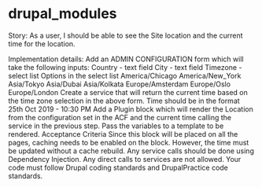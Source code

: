 # drupal_modules
Story: As a user, I should be able to see the Site location and the current time for the location.

Implementation details:
Add an ADMIN CONFIGURATION form which will take the following inputs:
Country - text field
City - text field
Timezone - select list
Options in the select list
America/Chicago
America/New_York
Asia/Tokyo
Asia/Dubai
Asia/Kolkata
Europe/Amsterdam
Europe/Oslo
Europe/London
Create a service that will return the current time based on the time zone selection in the above form. Time should be in the format 25th Oct 2019 - 10:30 PM
Add a Plugin block which will render the Location from the configuration set in the ACF and the current time calling the service in the previous step. Pass the variables to a template to be rendered.
Acceptance Criteria
Since this block will be placed on all the pages, caching needs to be enabled on the block. 
However, the time must be updated without a cache rebuild.
Any service calls should be done using Dependency Injection. Any direct calls to services are not allowed.
Your code must follow Drupal coding standards and DrupalPractice code standards.
